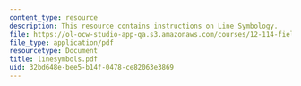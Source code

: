```yaml
---
content_type: resource
description: This resource contains instructions on Line Symbology.
file: https://ol-ocw-studio-app-qa.s3.amazonaws.com/courses/12-114-field-geology-i-fall-2005/32bd648ebee5b14f0478ce82063e3869_linesymbols.pdf
file_type: application/pdf
resourcetype: Document
title: linesymbols.pdf
uid: 32bd648e-bee5-b14f-0478-ce82063e3869
---
```


